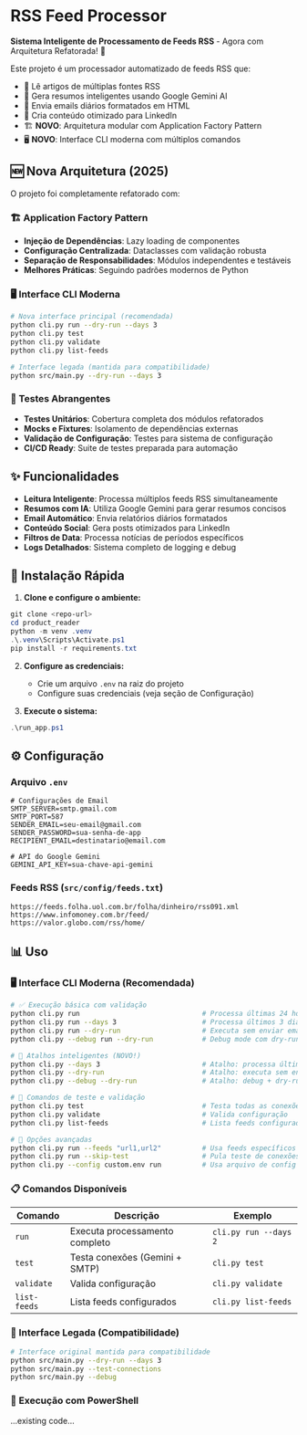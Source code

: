 # RSS Feed Processor

**Sistema Inteligente de Processamento de Feeds RSS** - Agora com Arquitetura Refatorada! 🎉

Este projeto é um processador automatizado de feeds RSS que:
- 📰 Lê artigos de múltiplas fontes RSS
- 🤖 Gera resumos inteligentes usando Google Gemini AI
- 📧 Envia emails diários formatados em HTML
- 📱 Cria conteúdo otimizado para LinkedIn
- 🏗️ **NOVO**: Arquitetura modular com Application Factory Pattern
- 🖥️ **NOVO**: Interface CLI moderna com múltiplos comandos

## 🆕 Nova Arquitetura (2025)

O projeto foi completamente refatorado com:

### 🏗️ Application Factory Pattern
- **Injeção de Dependências**: Lazy loading de componentes
- **Configuração Centralizada**: Dataclasses com validação robusta
- **Separação de Responsabilidades**: Módulos independentes e testáveis
- **Melhores Práticas**: Seguindo padrões modernos de Python

### 🖥️ Interface CLI Moderna
```bash
# Nova interface principal (recomendada)
python cli.py run --dry-run --days 3
python cli.py test
python cli.py validate
python cli.py list-feeds

# Interface legada (mantida para compatibilidade)
python src/main.py --dry-run --days 3
```

### 🧪 Testes Abrangentes
- **Testes Unitários**: Cobertura completa dos módulos refatorados
- **Mocks e Fixtures**: Isolamento de dependências externas
- **Validação de Configuração**: Testes para sistema de configuração
- **CI/CD Ready**: Suite de testes preparada para automação

## ✨ Funcionalidades

- **Leitura Inteligente**: Processa múltiplos feeds RSS simultaneamente
- **Resumos com IA**: Utiliza Google Gemini para gerar resumos concisos
- **Email Automático**: Envia relatórios diários formatados
- **Conteúdo Social**: Gera posts otimizados para LinkedIn
- **Filtros de Data**: Processa notícias de períodos específicos
- **Logs Detalhados**: Sistema completo de logging e debug

## 🚀 Instalação Rápida

1. **Clone e configure o ambiente:**
```powershell
git clone <repo-url>
cd product_reader
python -m venv .venv
.\.venv\Scripts\Activate.ps1
pip install -r requirements.txt
```

2. **Configure as credenciais:**
   - Crie um arquivo `.env` na raiz do projeto
   - Configure suas credenciais (veja seção de Configuração)

3. **Execute o sistema:**
```powershell
.\run_app.ps1
```

## ⚙️ Configuração

### Arquivo `.env`
```env
# Configurações de Email
SMTP_SERVER=smtp.gmail.com
SMTP_PORT=587
SENDER_EMAIL=seu-email@gmail.com
SENDER_PASSWORD=sua-senha-de-app
RECIPIENT_EMAIL=destinatario@email.com

# API do Google Gemini
GEMINI_API_KEY=sua-chave-api-gemini
```

### Feeds RSS (`src/config/feeds.txt`)
```
https://feeds.folha.uol.com.br/folha/dinheiro/rss091.xml
https://www.infomoney.com.br/feed/
https://valor.globo.com/rss/home/
```

## 📊 Uso

### 🖥️ Interface CLI Moderna (Recomendada)

```bash
# ✅ Execução básica com validação
python cli.py run                              # Processa últimas 24 horas
python cli.py run --days 3                     # Processa últimos 3 dias
python cli.py run --dry-run                    # Executa sem enviar email
python cli.py --debug run --dry-run            # Debug mode com dry-run

# 🚀 Atalhos inteligentes (NOVO!)
python cli.py --days 3                         # Atalho: processa últimos 3 dias
python cli.py --dry-run                        # Atalho: executa sem enviar email
python cli.py --debug --dry-run                # Atalho: debug + dry-run

# 🔧 Comandos de teste e validação
python cli.py test                             # Testa todas as conexões
python cli.py validate                         # Valida configuração
python cli.py list-feeds                       # Lista feeds configurados

# 🎯 Opções avançadas
python cli.py run --feeds "url1,url2"          # Usa feeds específicos
python cli.py run --skip-test                  # Pula teste de conexões
python cli.py --config custom.env run          # Usa arquivo de config customizado
```

### 📋 Comandos Disponíveis

| Comando | Descrição | Exemplo |
|---------|-----------|---------|
| `run` | Executa processamento completo | `cli.py run --days 2` |
| `test` | Testa conexões (Gemini + SMTP) | `cli.py test` |
| `validate` | Valida configuração | `cli.py validate` |
| `list-feeds` | Lista feeds configurados | `cli.py list-feeds` |

### 🔄 Interface Legada (Compatibilidade)

```bash
# Interface original mantida para compatibilidade
python src/main.py --dry-run --days 3
python src/main.py --test-connections
python src/main.py --debug
```

### 🚀 Execução com PowerShell

...existing code...